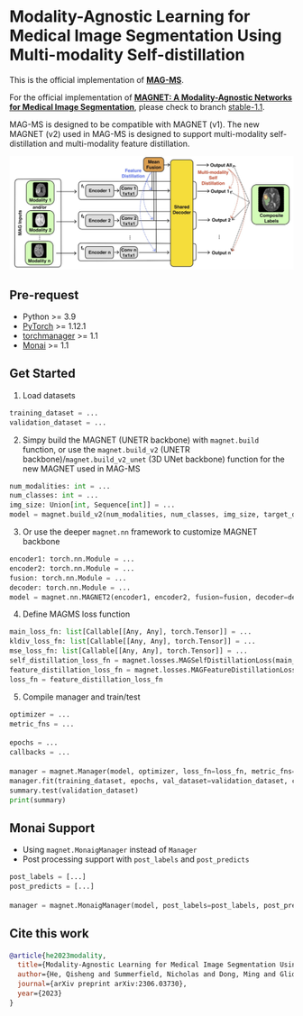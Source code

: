 # Modality-Agnostic Learning for Medical Image Segmentation Using Multi-modality Self-distillation
This is the official implementation of **[MAG-MS](https://arxiv.org/pdf/2306.03730)**.

For the official implementation of **[MAGNET: A Modality-Agnostic Networks for Medical Image Segmentation](https://ieeexplore.ieee.org/document/10230587)**, please check to branch [stable-1.1](https://github.com/kisonho/magnet/tree/stable-1.1).

MAG-MS is designed to be compatible with MAGNET (v1). The new MAGNET (v2) used in MAG-MS is designed to support multi-modality self-distillation and multi-modality feature distillation.

![](res/structure_v2.jpg)

## Pre-request
* Python >= 3.9
* [PyTorch](https://pytorch.org) >= 1.12.1
* [torchmanager](https://github.com/kisonho/torchmanager) >= 1.1
* [Monai](https://monai.io) >= 1.1

## Get Started
1. Load datasets
```python
training_dataset = ...
validation_dataset = ...
```

2. Simpy build the MAGNET (UNETR backbone) with `magnet.build` function, or use the `magnet.build_v2` (UNETR backbone)/`magnet.build_v2_unet` (3D UNet backbone) function for the new MAGNET used in MAG-MS
```python
num_modalities: int = ...
num_classes: int = ...
img_size: Union[int, Sequence[int]] = ...
model = magnet.build_v2(num_modalities, num_classes, img_size, target_dict=target_dict)
```

3. Or use the deeper `magnet.nn` framework to customize MAGNET backbone
```python
encoder1: torch.nn.Module = ...
encoder2: torch.nn.Module = ...
fusion: torch.nn.Module = ...
decoder: torch.nn.Module = ...
model = magnet.nn.MAGNET2(encoder1, encoder2, fusion=fusion, decoder=decoder)
```

4. Define MAGMS loss function
```python
main_loss_fn: list[Callable[[Any, Any], torch.Tensor]] = ...
kldiv_loss_fn: list[Callable[[Any, Any], torch.Tensor]] = ...
mse_loss_fn: list[Callable[[Any, Any], torch.Tensor]] = ...
self_distillation_loss_fn = magnet.losses.MAGSelfDistillationLoss(main_loss_fn, kldiv_loss_fn)
feature_distillation_loss_fn = magnet.losses.MAGFeatureDistillationLoss(self_distillation_loss_fn, mse_loss_fn)
loss_fn = feature_distillation_loss_fn
```

5. Compile manager and train/test
```python
optimizer = ...
metric_fns = ...

epochs = ...
callbacks = ...

manager = magnet.Manager(model, optimizer, loss_fn=loss_fn, metric_fns=metric_fns)
manager.fit(training_dataset, epochs, val_dataset=validation_dataset, callbacks=callbacks)
summary.test(validation_dataset)
print(summary)
```

## Monai Support
* Using `magnet.MonaigManager` instead of `Manager` 
* Post processing support with `post_labels` and `post_predicts`
```python
post_labels = [...]
post_predicts = [...]

manager = magnet.MonaigManager(model, post_labels=post_labels, post_predicts=post_predicts, optimizer=optimizer, loss_fn=loss_fn, metric_fns=metric_fns)
```

## Cite this work
```bibtex
@article{he2023modality,
  title={Modality-Agnostic Learning for Medical Image Segmentation Using Multi-modality Self-distillation},
  author={He, Qisheng and Summerfield, Nicholas and Dong, Ming and Glide-Hurst, Carri},
  journal={arXiv preprint arXiv:2306.03730},
  year={2023}
}
```
